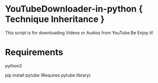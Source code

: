 # YouTubeDownloader-in-python { Technique Inheritance }
This script is for downloading Videos or Audios from YouTube.Be Enjoy it!

# Requirements 
python3

pip install pytube (Requires pytube library)


